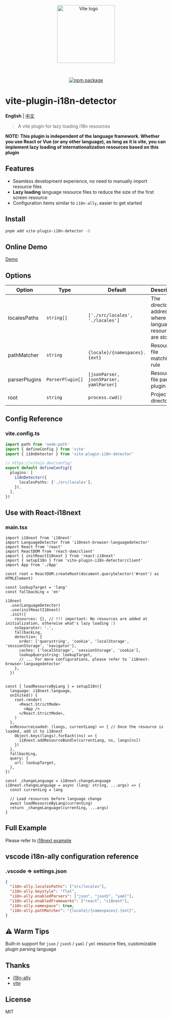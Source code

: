 
<p align="center">
  <a href="https://vitejs.dev" target="_blank" rel="noopener noreferrer">
    <img width="180" src="https://vitejs.dev/logo.svg" alt="Vite logo" />
  </a>
</p>
<br/>
<p align="center">
  <a href="https://npmjs.com/package/vite-plugin-i18n-detector"><img src="https://img.shields.io/npm/v/vite-plugin-i18n-detector.svg" alt="npm package"></a>
</p>


# vite-plugin-i18n-detector

**English** | [中文](./README-zh.md)

> A vite plugin for lazy loading i18n resources

**NOTE: This plugin is independent of the language framework. Whether you use React or Vue (or any other language), as long as it is vite, you can implement lazy loading of internationalization resources based on this plugin**

## Features

- Seamless development experience, no need to manually import resource files
- **Lazy loading** language resource files to reduce the size of the first screen resource
- Configuration items similar to `i18n-ally`, easier to get started

## Install

```bash
pnpm add vite-plugin-i18n-detector -D
```

## Online Demo
[Demo](https://hemengke1997.github.io/vite-plugin-i18n-detector/)

## Options

| Option        | Type             | Default                                 | Description                                                   |
| ------------- | ---------------- | --------------------------------------- | ------------------------------------------------------------- |
| localesPaths  | `string[]`       | `['./src/locales', './locales']`        | The directory address where the language resources are stored |
| pathMatcher   | `string`         | `{locale}/{namespaces}.{ext}`           | Resource file matching rule                                   |
| parserPlugins | `ParserPlugin[]` | `[jsonParser, json5Parser, yamlParser]` | Resource file parsing plugin                                  |
| root          | `string`         | `process.cwd()`                         | Project root directory                                        |

## Config Reference

### vite.config.ts
```ts
import path from 'node:path'
import { defineConfig } from 'vite'
import { i18nDetector } from 'vite-plugin-i18n-detector'

// https://vitejs.dev/config/
export default defineConfig({
  plugins: [
    i18nDetector({
      localesPaths: ['./src/locales'],
    }),
  ],
})
```

## Use with React-i18next

### main.tsx

```tsx
import i18next from 'i18next'
import LanguageDetector from 'i18next-browser-languagedetector'
import React from 'react'
import ReactDOM from 'react-dom/client'
import { initReactI18next } from 'react-i18next'
import { setupI18n } from 'vite-plugin-i18n-detector/client'
import App from './App'

const root = ReactDOM.createRoot(document.querySelector('#root') as HTMLElement)

const lookupTarget = 'lang'
const fallbackLng = 'en'

i18next
  .use(LanguageDetector)
  .use(initReactI18next)
  .init({
    resources: {}, // !!! important: No resources are added at initialization, otherwise what's lazy loading :)
    nsSeparator: '.',
    fallbackLng,
    detection: {
      order: ['querystring', 'cookie', 'localStorage', 'sessionStorage', 'navigator'],
      caches: ['localStorage', 'sessionStorage', 'cookie'],
      lookupQuerystring: lookupTarget,
      // ... For more configurations, please refer to `i18next-browser-languagedetector`
    },
  })


const { loadResourceByLang } = setupI18n({
  language: i18next.language,
  onInited() {
    root.render(
      <React.StrictMode>
        <App />
      </React.StrictMode>,
    )
  },
  onResourceLoaded: (langs, currentLang) => { // Once the resource is loaded, add it to i18next
    Object.keys(langs).forEach((ns) => {
      i18next.addResourceBundle(currentLang, ns, langs[ns])
    })
  },
  fallbackLng,
  query: {
    url: lookupTarget,
  },
})

const _changeLanguage = i18next.changeLanguage
i18next.changeLanguage = async (lang: string, ...args) => {
  const currentLng = lang

  // Load resources before language change
  await loadResourceByLang(currentLng)
  return _changeLanguage(currentLng, ...args)
}
```

## Full Example

Please refer to [i18next example](./playground/spa/src/main.tsx)

## vscode i18n-ally configuration reference

### .vscode => settings.json
``` json
{
  "i18n-ally.localesPaths": ["src/locales"],
  "i18n-ally.keystyle": "flat",
  "i18n-ally.enabledParsers": ["json", "json5", "yaml"],
  "i18n-ally.enabledFrameworks": ["react", "i18next"],
  "i18n-ally.namespace": true,
  "i18n-ally.pathMatcher": "{locale}/{namespaces}.{ext}",
}
```

## ⚠️ Warm Tips

Built-in support for `json` / `json5` / `yaml` / `yml` resource files, customizable plugin parsing language

## Thanks

- [i18n-ally](https://github.com/lokalise/i18n-ally)
- [vite](https://github.com/vitejs/vite)

## License

MIT
